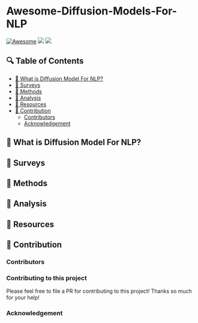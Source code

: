 # Awesome-Diffusion-Models-For-NLP

[![Awesome](https://awesome.re/badge.svg)](https://github.com/StevenYuan666/Awesome-Diffusion-based-Language-Models)
![](https://img.shields.io/github/last-commit/StevenYuan666/Awesome-Diffusion-based-Language-Models?color=green)
![](https://img.shields.io/badge/PRs-Welcome-red)

## 🔍 Table of Contents
- [🌟 What is Diffusion Model For NLP?](#-what-is-diffusion-model-for-nlp)
- [🔗 Surveys](#-surveys)
- [🎯 Methods](#-methods)
- [🤔 Analysis](#-analysis)
- [📍 Resources](#-resources)
- [🤗 Contribution](#-contribution)
  - [Contributors](#contributors)
  - [Acknowledgement](#acknowledgement)

## 🌟 What is Diffusion Model For NLP?

## 🔗 Surveys

## 🎯 Methods

## 🤔 Analysis

## 📍 Resources

## 🤗 Contribution

### Contributors

### Contributing to this project
Please feel free to file a PR for contributing to this project! Thanks so much for your help!

### Acknowledgement
